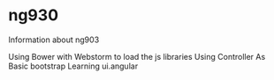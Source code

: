 ng930
=====
Information about ng903

   
   Using Bower with Webstorm to load the js libraries
   Using Controller As
   Basic bootstrap
   Learning ui.angular
   
